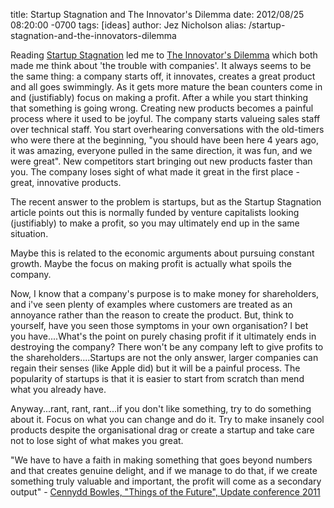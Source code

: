title: Startup Stagnation and The Innovator's Dilemma
date: 2012/08/25 08:20:00 -0700
tags: [ideas]
author: Jez Nicholson
alias: /startup-stagnation-and-the-innovators-dilemma

Reading <a href="http://www.getfinch.com/2012/08/startup-stagnation/">Startup Stagnation</a>&nbsp;led me to&nbsp;<a href="http://blogs.hbr.org/cs/2011/10/steve_jobs_solved_the_innovato.html">The Innovator's Dilemma</a>&nbsp;which both made me think about 'the trouble with companies'. It always seems to be the same thing: a company starts off, it innovates, creates a great product and all goes swimmingly. As it gets more mature the bean counters come in and (justifiably) focus on making a profit. After a while you start thinking that something is going wrong. Creating new products becomes a painful process where it used to be joyful.&nbsp;The company starts valueing sales staff over technical staff. You start overhearing conversations with the old-timers who were there at the beginning, "you should have been here 4 years ago, it was amazing, everyone pulled in the same direction, it was fun, and we were great". New competitors start bringing out new products faster than you. The company loses sight of what made it great in the first place - great, innovative products.

The recent answer to the problem is startups, but as the Startup Stagnation article points out this is normally funded by venture capitalists looking (justifiably) to make a profit, so you may ultimately end up in the same situation.

Maybe this is related to the economic arguments about pursuing constant growth. Maybe the focus on making profit is actually what spoils the company.

Now, I know that a company's purpose is to make money for shareholders, and i've seen plenty of examples where customers are treated as an annoyance rather than the reason to create the product. But, think to yourself, have you seen those symptoms in your own organisation? I bet you have....What's the point on purely chasing profit if it ultimately ends in destroying the company? There won't be any company left to give profits to the shareholders....Startups are not the only answer, larger companies can regain their senses (like Apple did) but it will be a painful process. The popularity of startups is that it is easier to start from scratch than mend what you already have.

Anyway...rant, rant, rant...if you don't like something, try to do something about it. Focus on what you can change and do it. Try to make insanely cool products despite the organisational drag or create a startup and take care not to lose sight of what makes you great.

"We have to have a faith in making something that goes beyond numbers and that creates genuine delight, and if we manage to do that, if we create something truly valuable and important, the profit will come as a secondary output" - <a href="http://www.youtube.com/watch?v=-3nuAjlgu1o">Cennydd Bowles, "Things of the Future", Update conference 2011</a>
